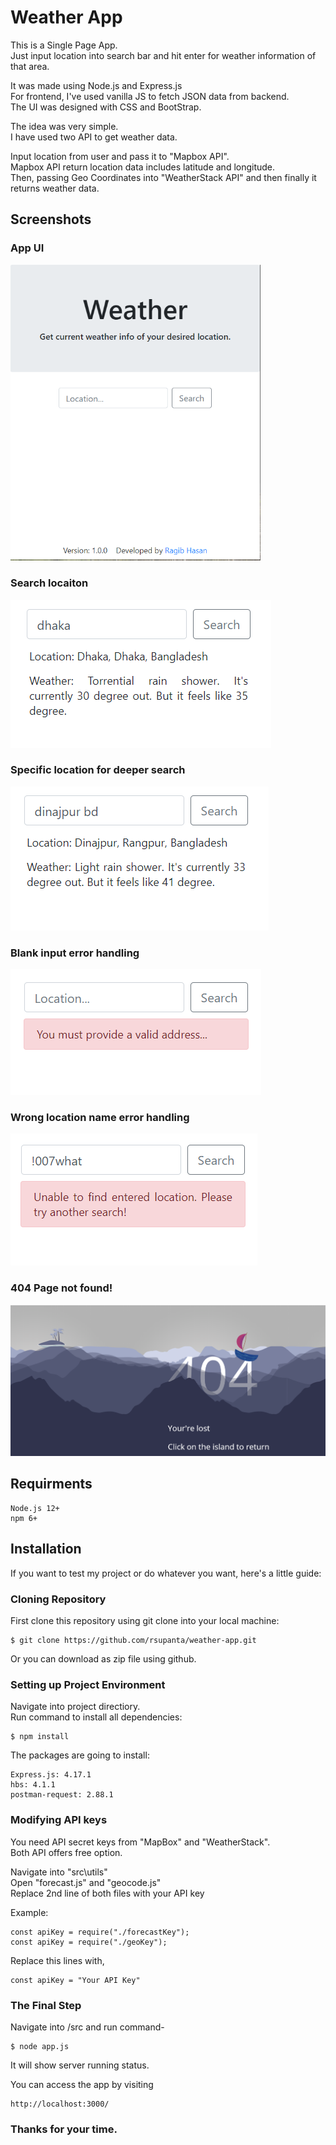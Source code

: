 # Weather App

This is a Single Page App.<br/>
Just input location into search bar and hit enter for weather information of that area.<br/>

It was made using Node.js and Express.js<br/>
For frontend, I've used vanilla JS to fetch JSON data from backend.<br/>
The UI was designed with CSS and BootStrap.<br/>

The idea was very simple.<br/>
I have used two API to get weather data.<br/>

Input location from user and pass it to "Mapbox API".<br/>
Mapbox API return location data includes latitude and longitude.<br/>
Then, passing Geo Coordinates into "WeatherStack API" and then finally it returns weather data.

## Screenshots

### App UI

<img src="public/img/app-UI.png" alt="Location searching" width="400" height="">

### Search locaiton

<img src="public/img/forecast1.png" alt="Location searching" width="" height="">

### Specific location for deeper search

<img src="public/img/forecast2.png" alt="specific search" width="" height="">

### Blank input error handling

<img src="public/img/err1.png" alt="no input error" width="" height="">

### Wrong location name error handling

<img src="public/img/err2.png" alt="invalid location error" width="" height="">

### 404 Page not found!

<img src="public/img/404.png" alt="404 Page not found" width="" height="">

## Requirments

```
Node.js 12+
npm 6+
```

## Installation

If you want to test my project or do whatever you want, here's a little guide:

### Cloning Repository

First clone this repository using git clone into your local machine:

```
$ git clone https://github.com/rsupanta/weather-app.git
```

Or you can download as zip file using github.

### Setting up Project Environment

Navigate into project directiory.<br/>
Run command to install all dependencies:

```
$ npm install
```

The packages are going to install:

```
Express.js: 4.17.1
hbs: 4.1.1
postman-request: 2.88.1
```

### Modifying API keys

You need API secret keys from "MapBox" and "WeatherStack".<br/>
Both API offers free option.<br/>

Navigate into "src\utils"<br/>
Open "forecast.js" and "geocode.js"<br/>
Replace 2nd line of both files with your API key<br/>

Example:

```
const apiKey = require("./forecastKey");
const apiKey = require("./geoKey");
```

Replace this lines with,

```
const apiKey = "Your API Key"
```

### The Final Step

Navigate into /src and run command-<br/>

```
$ node app.js
```

It will show server running status.<br/>

You can access the app by visiting

```
http://localhost:3000/
```

### Thanks for your time.
